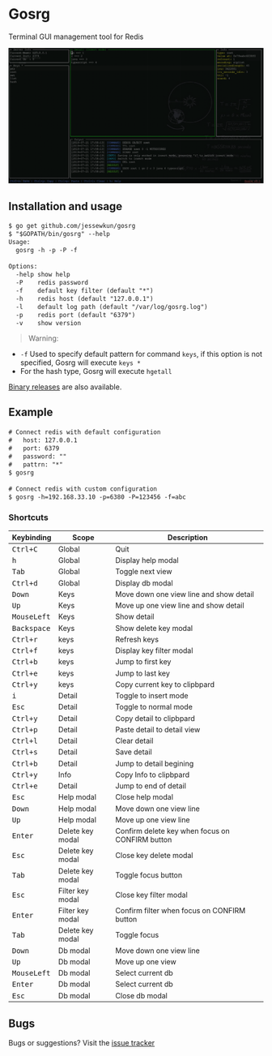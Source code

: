 # Gosrg

Terminal GUI management tool for Redis

![Gosrg](https://raw.githubusercontent.com/jessewkun/gosrg/master/docs/images/Screenshots.png)

## Installation and usage

```
$ go get github.com/jessewkun/gosrg
$ "$GOPATH/bin/gosrg" --help
Usage:
  gosrg -h -p -P -f

Options:
  -help show help
  -P	redis password
  -f	default key filter (default "*")
  -h	redis host (default "127.0.0.1")
  -l	default log path (default "/var/log/gosrg.log")
  -p	redis port (default "6379")
  -v	show version
```
> Warning:
- `-f` Used to specify default pattern for command `keys`, if this option is not specified, Gosrg will execute `keys *`
- For the hash type, Gosrg will execute `hgetall`
>>
[Binary releases](https://github.com/jessewkun/gosrg/releases) are also available.


## Example
```
# Connect redis with default configuration
#   host: 127.0.0.1
#   port: 6379
#   password: ""
#   pattrn: "*"
$ gosrg

# Connect redis with custom configuration
$ gosrg -h=192.168.33.10 -p=6380 -P=123456 -f=abc
```

### Shortcuts

Keybinding               | Scope                | Description
-------------------------|----------------------|--------------------------------------------------
<kbd>Ctrl+C</kbd>        | Global               | Quit
<kbd>h</kbd>             | Global               | Display help modal
<kbd>Tab</kbd>           | Global               | Toggle next view
<kbd>Ctrl+d</kbd>        | Global               | Display db modal
<kbd>Down</kbd>          | Keys                 | Move down one view line and show detail
<kbd>Up</kbd>            | Keys                 | Move up one view line and show detail
<kbd>MouseLeft</kbd>     | Keys                 | Show detail
<kbd>Backspace</kbd>     | Keys                 | Show delete key modal
<kbd>Ctrl+r</kbd>        | keys                 | Refresh keys
<kbd>Ctrl+f</kbd>        | keys                 | Display key filter modal
<kbd>Ctrl+b</kbd>        | keys                 | Jump to first key
<kbd>Ctrl+e</kbd>        | keys                 | Jump to last key
<kbd>Ctrl+y</kbd>        | keys                 | Copy current key to clipbpard
<kbd>i</kbd>             | Detail               | Toggle to insert mode
<kbd>Esc</kbd>           | Detail               | Toggle to normal mode
<kbd>Ctrl+y</kbd>        | Detail               | Copy detail to clipbpard
<kbd>Ctrl+p</kbd>        | Detail               | Paste detail to detail view
<kbd>Ctrl+l</kbd>        | Detail               | Clear detail
<kbd>Ctrl+s</kbd>        | Detail               | Save detail
<kbd>Ctrl+b</kbd>        | Detail               | Jump to detail begining
<kbd>Ctrl+y</kbd>        | Info                 | Copy Info to clipbpard
<kbd>Ctrl+e</kbd>        | Detail               | Jump to end of detail
<kbd>Esc</kbd>           | Help modal           | Close help modal
<kbd>Down</kbd>          | Help modal           | Move down one view line
<kbd>Up</kbd>            | Help modal           | Move up one view line
<kbd>Enter</kbd>         | Delete key modal     | Confirm delete key when focus on CONFIRM button
<kbd>Esc</kbd>           | Delete key modal     | Close key delete modal
<kbd>Tab</kbd>           | Delete key modal     | Toggle focus button
<kbd>Esc</kbd>           | Filter key modal     | Close key filter modal
<kbd>Enter</kbd>         | Filter key modal     | Confirm filter when focus on CONFIRM button
<kbd>Tab</kbd>           | Delete key modal     | Toggle focus
<kbd>Down</kbd>          | Db modal             | Move down one view line
<kbd>Up</kbd>            | Db modal             | Move up one view
<kbd>MouseLeft</kbd>     | Db modal             | Select current db
<kbd>Enter</kbd>         | Db modal             | Select current db
<kbd>Esc</kbd>           | Db modal             | Close db modal


## Bugs

Bugs or suggestions? Visit the [issue tracker](https://github.com/jessewkun/gosrg/issues)
